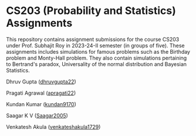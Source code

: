 # CS203 (Probability and Statistics) Assignments
This repository contains assignment submissions for the course CS203 under Prof. Subhajit Roy in 2023-24-II semester (in groups of five). These assignments includes simulations for famous problems such as the Birthday problem and Monty-Hall problem. They also contain simulations pertaining to Bertrand's paradox, Universality of the normal distribution and Bayesian Statistics.

Dhruv Gupta ([dhruvgupta22](https://github.com/dhruvgupta22/))

Pragati Agrawal ([apragati22](https://github.com/apragati22/))

Kundan Kumar ([kundan9170](https://github.com/kundan9170/))

Saagar K V ([Saagar2005](https://github.com/Saagar2005/))

Venkatesh Akula ([venkateshakula1729](https://github.com/venkateshakula1729/))
